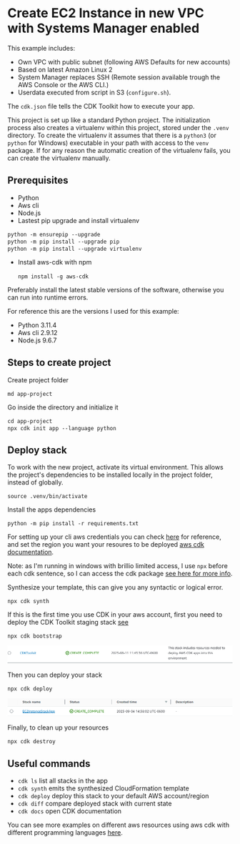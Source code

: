 
# Create EC2 Instance in new VPC with Systems Manager enabled

This example includes:

* Own VPC with public subnet (following AWS Defaults for new accounts)
* Based on latest Amazon Linux 2
* System Manager replaces SSH (Remote session available trough the AWS Console or the AWS CLI.)
* Userdata executed from script in S3 (`configure.sh`).

The `cdk.json` file tells the CDK Toolkit how to execute your app.

This project is set up like a standard Python project.  The initialization
process also creates a virtualenv within this project, stored under the `.venv`
directory.  To create the virtualenv it assumes that there is a `python3`
(or `python` for Windows) executable in your path with access to the `venv`
package. If for any reason the automatic creation of the virtualenv fails,
you can create the virtualenv manually.

## Prerequisites

* Python
* Aws cli
* Node.js
* Lastest pip upgrade and install virtualenv
```
python -m ensurepip --upgrade
python -m pip install --upgrade pip
python -m pip install --upgrade virtualenv
```
* Install aws-cdk with npm

    `npm install -g aws-cdk`

Preferably install the latest stable versions of the software, otherwise you can run into runtime errors.

For reference this are the versions I used for this example:

* Python 3.11.4
* Aws cli 2.9.12
* Node.js 9.6.7

## Steps to create project

Create project folder

```
md app-project
```

Go inside the directory and initialize it

```
cd app-project
npx cdk init app --language python
```

## Deploy stack

To work with the new project, activate its virtual environment. This allows the project's dependencies to be installed locally in the project folder, instead of globally.

```
source .venv/bin/activate
```

Install the apps dependencies

```
python -m pip install -r requirements.txt
```

For setting up your cli aws credentials you can check [here](https://docs.aws.amazon.com/cli/latest/userguide/cli-chap-configure.html) for reference, and set the region you want your resoures to be deployed [aws cdk documentation](https://docs.aws.amazon.com/cdk/v2/guide/cli.html#cli-environment).

Note: as I'm running in windows with brillio limited access, I use ``npx`` before each cdk sentence, so I can access the cdk package [see here for more info](https://docs.aws.amazon.com/cdk/v2/guide/work-with-cdk-javascript.html#typescript-local).

Synthesize your template, this can give you any syntactic or logical error.

```
npx cdk synth
```

If this is the first time you use CDK in your aws account, first you need to deploy the CDK Toolkit staging stack [see](https://docs.aws.amazon.com/cdk/v2/guide/bootstrapping.html)

```
npx cdk bootstrap
```

![alt text](imgs/ss1.png)

Then you can deploy your stack

```
npx cdk deploy
```

![alt text](imgs/ss2.png)


Finally, to clean up your resources

```
npx cdk destroy
```


## Useful commands

 * `cdk ls`          list all stacks in the app
 * `cdk synth`       emits the synthesized CloudFormation template
 * `cdk deploy`      deploy this stack to your default AWS account/region
 * `cdk diff`        compare deployed stack with current state
 * `cdk docs`        open CDK documentation

You can see more examples on different aws resources using aws cdk with different programming languages [here](https://github.com/aws-samples/aws-cdk-examples/tree/master).